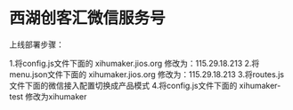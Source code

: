 西湖创客汇微信服务号
==============

上线部署步骤：

1.将config.js文件下面的 xihumaker.jios.org 修改为：115.29.18.213
2.将menu.json文件下面的 xihumaker.jios.org 修改为：115.29.18.213
3.将routes.js文件下面的微信接入配置切换成产品模式
4.将config.js文件下面的 xihumaker-test 修改为xihumaker



